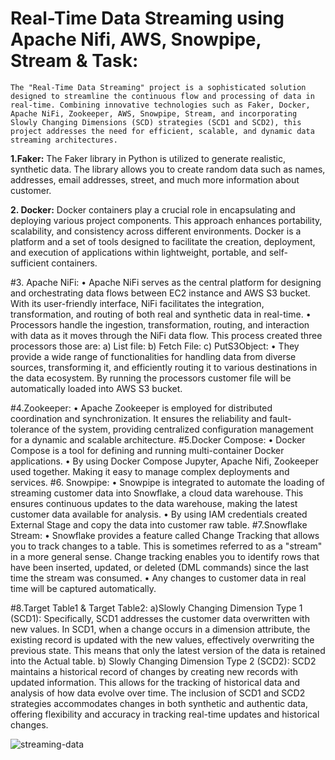 # Real-Time Data Streaming using Apache Nifi, AWS, Snowpipe, Stream & Task:
	The "Real-Time Data Streaming" project is a sophisticated solution designed to streamline the continuous flow and processing of data in real-time. Combining innovative technologies such as Faker, Docker, Apache NiFi, Zookeeper, AWS, Snowpipe, Stream, and incorporating Slowly Changing Dimensions (SCD) strategies (SCD1 and SCD2), this project addresses the need for efficient, scalable, and dynamic data streaming architectures.
 
**1.Faker:**
The Faker library in Python is utilized to generate realistic, synthetic data. The library allows you to create random data such as names, addresses, email addresses, street, and much more information about customer. 

**2. Docker:**
Docker containers play a crucial role in encapsulating and deploying various project components. This approach enhances portability, scalability, and consistency across different environments.
	Docker is a platform and a set of tools designed to facilitate the creation, deployment, and execution of applications within lightweight, portable, and self-sufficient containers.
 
#3. Apache NiFi:
•	Apache NiFi serves as the central platform for designing and orchestrating data flows between EC2 instance and AWS S3 bucket. With its user-friendly interface, NiFi facilitates the integration, transformation, and routing of both real and synthetic data in real-time.
•	Processors handle the ingestion, transformation, routing, and interaction with data as it moves through the NiFi data flow. This process created three processors those are:
a)	List file:
b)	Fetch File:
c)	PutS3Object:
•	They provide a wide range of functionalities for handling data from diverse sources, transforming it, and efficiently routing it to various destinations in the data ecosystem. By running the processors customer file will be automatically loaded into AWS S3 bucket.

#4.Zookeeper:
•	Apache Zookeeper is employed for distributed coordination and synchronization. It ensures the reliability and fault-tolerance of the system, providing centralized configuration management for a dynamic and scalable architecture.
#5.Docker Compose:
•	Docker Compose is a tool for defining and running multi-container Docker applications. 
•	By using Docker Compose Jupyter, Apache Nifi, Zookeeper used together. Making it easy to manage complex deployments and services.
#6. Snowpipe:
•	Snowpipe is integrated to automate the loading of streaming customer data into Snowflake, a cloud data warehouse. This ensures continuous updates to the data warehouse, making the latest customer data available for analysis.
•	By using IAM credentials created External Stage and copy the data into customer raw table. 
#7.Snowflake Stream:
•	Snowflake provides a feature called Change Tracking that allows you to track changes to a table. This is sometimes referred to as a "stream" in a more general sense. Change tracking enables you to identify rows that have been inserted, updated, or deleted (DML commands) since the last time the stream was consumed.
•	Any changes to customer data in real time will be captured automatically.

#8.Target Table1 & Target Table2:
    a)Slowly Changing Dimension Type 1 (SCD1):
Specifically, SCD1 addresses the customer data overwritten with new values. In SCD1, when a change occurs in a dimension attribute, the existing record is updated with the new values, effectively overwriting the previous state. This means that only the latest version of the data is retained into the Actual table.
    b) Slowly Changing Dimension Type 2 (SCD2):
SCD2 maintains a historical record of changes by creating new records with updated information. This allows for the tracking of historical data and analysis of how data evolve over time.
The inclusion of SCD1 and SCD2 strategies accommodates changes in both synthetic and authentic data, offering flexibility and accuracy in tracking real-time updates and historical changes.




![streaming-data](https://github.com/naziya-shaik/RealTime-StreamingDataProject/assets/111407441/b66b1f35-f762-45e7-8c5a-9eaec49ad089)
